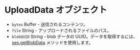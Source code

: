 # UploadData オブジェクト

* `bytes` Buffer - 送信されるコンテンツ。
* `file` String - アップロードされるファイルのパス。
* `blobUUID` String - blob データの UUID。データを取得するには、[ses.getBlobData](../session.md#sesgetblobdataidentifier-callback) メソッドを使用します。